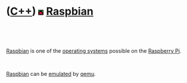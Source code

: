



 

 

 

 

 

([C++](Cpp.htm)) ![Raspbian](PicRaspbian.png) [Raspbian](Raspbian.htm)
======================================================================

 

 

[Raspbian](Cpp0x.htm) is one of the [operating systems](CppOs.htm)
possible on the [Raspberry Pi](Rpi.htm).

 

[Raspbian](Cpp0x.htm) can be [emulated](CppEmulate.htm) by
[qemu](CppQemu.htm).

 

 

 

 

 





 



